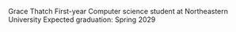 Grace Thatch
First-year Computer science student at Northeastern University
Expected graduation: Spring 2029
